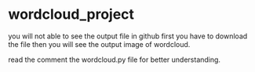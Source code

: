 # wordcloud_project
you will not able to see the output file in github first you have to download the file then you will see the output image of wordcloud.

read the comment the wordcloud.py file for better understanding.
